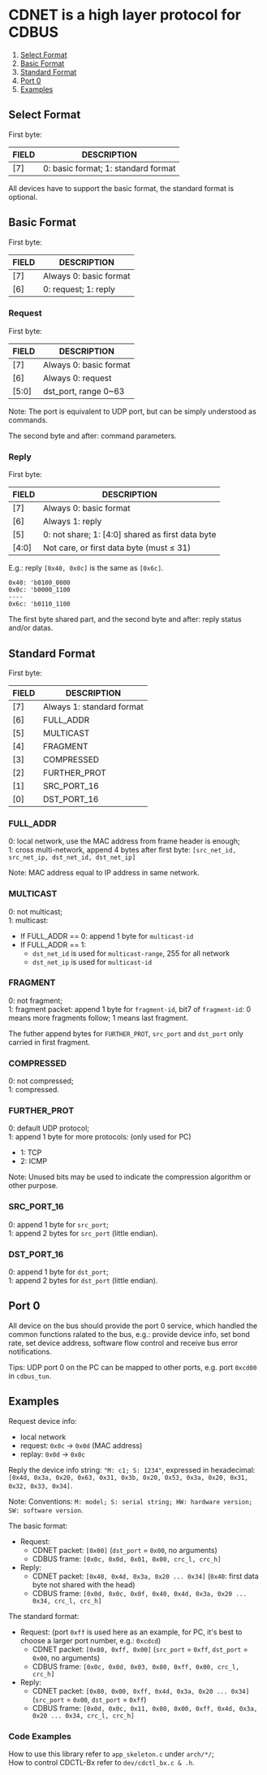CDNET is a high layer protocol for CDBUS
=======================================

1. [Select Format](#select-format)
2. [Basic Format](#basic-format)
3. [Standard Format](#standard-format)
4. [Port 0](#port-0)
5. [Examples](#examples)


## Select Format
First byte:

| FIELD   | DESCRIPTION                                       |
|-------- |---------------------------------------------------| 
| [7]     | 0: basic format; 1: standard format               |

All devices have to support the basic format, the standard format is optional.


## Basic Format
First byte:

| FIELD   | DESCRIPTION                                       |
|-------- |---------------------------------------------------| 
| [7]     | Always 0: basic format                            |
| [6]     | 0: request; 1: reply                              |

### Request
First byte:

| FIELD   | DESCRIPTION                                       |
|-------- |---------------------------------------------------| 
| [7]     | Always 0: basic format                            |
| [6]     | Always 0: request                                 |
| [5:0]   | dst_port, range 0~63                              |

Note: The port is equivalent to UDP port, but can be simply understood as commands.

The second byte and after: command parameters.

### Reply
First byte:

| FIELD   | DESCRIPTION                                       |
|-------- |---------------------------------------------------| 
| [7]     | Always 0: basic format                            |
| [6]     | Always 1: reply                                   |
| [5]     | 0: not share; 1: [4:0] shared as first data byte  |
| [4:0]   | Not care, or first data byte (must ≤ 31)          |

E.g.: reply `[0x40, 0x0c]` is the same as `[0x6c]`.
```
0x40: 'b0100_0000
0x0c: 'b0000_1100
----
0x6c: 'b0110_1100
```

The first byte shared part, and the second byte and after: reply status and/or datas.

## Standard Format
First byte:

| FIELD   | DESCRIPTION                                       |
|-------- |---------------------------------------------------| 
| [7]     | Always 1: standard format                         |
| [6]     | FULL_ADDR                                         |
| [5]     | MULTICAST                                         |
| [4]     | FRAGMENT                                          |
| [3]     | COMPRESSED                                        |
| [2]     | FURTHER_PROT                                      |
| [1]     | SRC_PORT_16                                       |
| [0]     | DST_PORT_16                                       |

### FULL_ADDR
0: local network, use the MAC address from frame header is enough;  
1: cross multi-network, append 4 bytes after first byte:
`[src_net_id, src_net_ip, dst_net_id, dst_net_ip]`

Note: MAC address equal to IP address in same network.

### MULTICAST
0: not multicast;  
1: multicast:  
 * If FULL_ADDR == 0: append 1 byte for `multicast-id`
 * If FULL_ADDR == 1:
   - `dst_net_id` is used for `multicast-range`, 255 for all network
   - `dst_net_ip` is used for `multicast-id`

### FRAGMENT
0: not fragment;  
1: fragment packet: append 1 byte for `fragment-id`,
bit7 of `fragment-id`: 0 means more fragments follow; 1 means last fragment.

The futher append bytes for `FURTHER_PROT`, `src_port` and `dst_port` only carried in first fragment.

### COMPRESSED
0: not compressed;  
1: compressed.

### FURTHER_PROT
0: default UDP protocol;  
1: append 1 byte for more protocols: (only used for PC)
 - 1: TCP
 - 2: ICMP

Note: Unused bits may be used to indicate the compression algorithm or other purpose.

### SRC_PORT_16
0: append 1 byte for `src_port`;  
1: append 2 bytes for `src_port` (little endian).

### DST_PORT_16
0: append 1 byte for `dst_port`;  
1: append 2 bytes for `dst_port` (little endian).


## Port 0
All device on the bus should provide the port 0 service,
which handled the common functions ralated to the bus,
e.g.: provide device info, set bond rate, set device address, software flow control and receive bus error notifications.

Tips: UDP port 0 on the PC can be mapped to other ports, e.g. port `0xcd00` in `cdbus_tun`.

## Examples

Request device info:
 - local network
 - request: `0x0c` -> `0x0d` (MAC address)
 - replay: `0x0d` -> `0x0c`

Reply the device info string: `"M: c1; S: 1234"`,
expressed in hexadecimal: `[0x4d, 0x3a, 0x20, 0x63, 0x31, 0x3b, 0x20, 0x53, 0x3a, 0x20, 0x31, 0x32, 0x33, 0x34]`.

Note: Conventions: `M: model; S: serial string; HW: hardware version; SW: software version`.

The basic format:
 * Request:
   - CDNET packet: `[0x00]` (`dst_port` = `0x00`, no arguments)
   - CDBUS frame: `[0x0c, 0x0d, 0x01, 0x00, crc_l, crc_h]`
 * Reply:
   - CDNET packet: `[0x40, 0x4d, 0x3a, 0x20 ... 0x34]` (`0x40`: first data byte not shared with the head)
   - CDBUS frame: `[0x0d, 0x0c, 0x0f, 0x40, 0x4d, 0x3a, 0x20 ... 0x34, crc_l, crc_h]`

The standard format:
 * Request: (port `0xff` is used here as an example, for PC, it's best to choose a larger port number, e.g.: `0xcdcd`)
   - CDNET packet: `[0x80, 0xff, 0x00]` (`src_port` = `0xff`, `dst_port` = `0x00`, no arguments)
   - CDBUS frame: `[0x0c, 0x0d, 0x03, 0x80, 0xff, 0x00, crc_l, crc_h]`
 * Reply:
   - CDNET packet: `[0x80, 0x00, 0xff, 0x4d, 0x3a, 0x20 ... 0x34]` (`src_port` = `0x00`, `dst_port` = `0xff`)
   - CDBUS frame: `[0x0d, 0x0c, 0x11, 0x80, 0x00, 0xff, 0x4d, 0x3a, 0x20 ... 0x34, crc_l, crc_h]`


### Code Examples

How to use this library refer to `app_skeleton.c` under `arch/*/`;  
How to control CDCTL-Bx refer to `dev/cdctl_bx.c & .h`.


